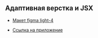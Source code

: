 ## Адаптивная верстка и JSX

* [Макет figma light-4](https://www.figma.com/file/xohRrGyr1FsVPL2rGpchM0/light-4?node-id=41057%3A10164&mode=dev)

* [Ссылка на приложение](https://kanc1er-diploma.nomoredomainsicu.ru/)
